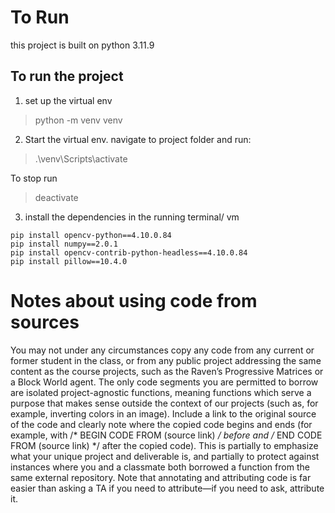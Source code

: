 # To Run

this project is built on python 3.11.9

## To run the project

1. set up the virtual env

> python -m venv venv

2. Start the virtual env. navigate to project folder and run:
> .\venv\Scripts\activate

To stop run
> deactivate

3. install the dependencies in the running terminal/ vm

```
pip install opencv-python==4.10.0.84
pip install numpy==2.0.1
pip install opencv-contrib-python-headless==4.10.0.84
pip install pillow==10.4.0

```

# Notes about using code from sources
You may not under any circumstances copy any code from any current or former student in the class, or from any public
project addressing the same content as the course projects, such as the Raven’s Progressive Matrices or a Block World
agent.
The only code segments you are permitted to borrow are isolated project-agnostic functions, meaning functions which
serve a purpose that makes sense outside the context of our projects (such as, for example, inverting colors in an
image). Include a link to the original source of the code and clearly note where the copied code begins and ends (for
example, with /* BEGIN CODE FROM (source link) */ before and /* END CODE FROM (source link) */ after the copied code).
This is partially to emphasize what your unique project and deliverable is, and partially to protect against instances
where you and a classmate both borrowed a function from the same external repository. Note that annotating and
attributing code is far easier than asking a TA if you need to attribute—if you need to ask, attribute it.
